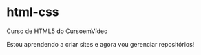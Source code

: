 # html-css
 Curso de HTML5 do CursoemVídeo

 Estou aprendendo a criar sites e agora vou gerenciar repositórios!
